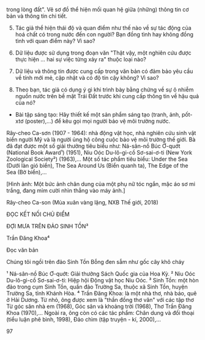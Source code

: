 trong lòng đất". Vẽ sơ đồ thể hiện mối quan hệ giữa (những) thông tin cơ bản và thông tin chi tiết.

5. Tác giả thể hiện thái độ và quan điểm như thế nào về sự tác động của hoá chất có trong nước đến con người? Bạn đồng tình hay không đồng tình với quan điểm này? Vì sao?

6. Dữ liệu được sử dụng trong đoạn văn "Thật vậy, một nghiên cứu được thực hiện ... hai sự việc từng xảy ra" thuộc loại nào?

7. Dữ liệu và thông tin được cung cấp trong văn bản có đảm bảo yêu cầu về tính mới mẻ, cập nhật và có độ tin cậy không? Vì sao?

8. Theo bạn, tác giả có dụng ý gì khi trình bày bằng chứng về sự ô nhiễm nguồn nước trên bề mặt Trái Đất trước khi cung cấp thông tin về hậu quả của nó?

* Bài tập sáng tạo: Hãy thiết kế một sản phẩm sáng tạo (tranh, ảnh, pốt-xtơ (poster),...) để kêu gọi mọi người bảo vệ môi trường nước.

Rây-cheo Ca-sơn (1907 - 1964): nhà động vật học, nhà nghiên cứu sinh vật biển người Mỹ và là người ủng hộ công cuộc bảo vệ môi trường thế giới. Bà đã đạt được một số giải thưởng tiêu biểu như: Ná-sân-nồ Búc Ơ-quớt (National Book Award¹) (1951), Niu Oóc Du-lô-gi-cồ Sơ-sai-ơ-ti (New York Zoological Society²) (1963),... Một số tác phẩm tiêu biểu: Under the Sea (Dưới làn gió biển), The Sea Around Us (Biển quanh ta), The Edge of the Sea (Bờ biển),...

[Hình ảnh: Một bức ảnh chân dung của một phụ nữ tóc ngắn, mặc áo sơ mi trắng, đang mỉm cười nhìn thẳng vào máy ảnh.]

Rây-cheo Ca-son
(Mùa xuân vàng lặng,
NXB Thế giới, 2018)

ĐỌC KẾT NỐI CHỦ ĐIỂM

ĐỢI MƯA TRÊN ĐẢO SINH TỒN³

Trần Đăng Khoa⁴

Đọc văn bản

Chúng tôi ngồi trên đảo Sinh Tồn
Bỗng đen sẫm như gốc cây khô cháy

¹ Ná-sân-nồ Búc Ơ-quớt: Giải thưởng Sách Quốc gia của Hoa Kỳ.
² Niu Oóc Du-lô-gi-cồ Sơ-sai-ơ-ti: Hiệp hội Động vật học Niu Oóc.
³ Sinh Tồn: một hòn đảo trong cụm Sinh Tồn, quần đảo Trường Sa, thuộc xã Sinh Tồn, huyện Trường Sa, tỉnh Khánh Hòa.
⁴ Trần Đăng Khoa: là một nhà thơ, nhà báo, quê ở Hải Dương. Từ nhỏ, ông được xem là "thần đồng thơ văn" với các tập thơ Từ góc sân nhà em (1968), Góc sân và khoảng trời (1968), Thơ Trần Đăng Khoa (1970),... Ngoài ra, ông còn có các tác phẩm: Chân dung và đối thoại (tiểu luận phê bình, 1998), Đảo chìm (tập truyện - kí, 2000),...

97